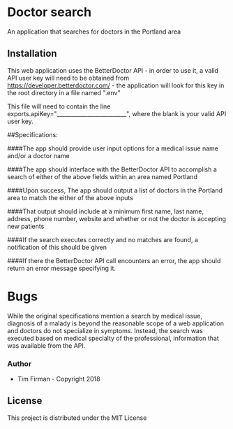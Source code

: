 # Doctor search

An application that searches for doctors in the Portland area

## Installation

This web application uses the BetterDoctor API - in order to use it, a valid API user key will need to be obtained from https://developer.betterdoctor.com/ - the application will look for this key in the root directory in a file named ".env"

This file will need to contain the line exports.apiKey="_________________________", where the blank is your valid API user key.

##Specifications:

####The app should provide user input options for a medical issue name and/or a doctor name

####The app should interface with the BetterDoctor API to accomplish a search of either of the above fields within an area named Portland

####Upon success, The app should output a list of doctors in the Portland area to match the either of the above inputs

####That output should include at a minimum first name, last name, address, phone number, website and whether or not the doctor is accepting new patients

####If the search executes correctly and no matches are found, a notification of this should be given

####If there the BetterDoctor API call encounters an error, the app should return an error message specifying it.

# Bugs

While the original specifications mention a search by medical issue, diagnosis of a malady is beyond the reasonable scope of a web application and doctors do not specialize in symptoms.  Instead, the search was executed based on medical specialty of the professional, information that was available from the API.

### Author

* Tim Firman - Copyright 2018

## License

This project is distributed under the MIT License
